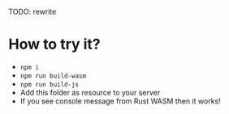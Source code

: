 TODO: rewrite

# How to try it?

* `npm i`
* `npm run build-wasm`
* `npm run build-js`
* Add this folder as resource to your server
* If you see console message from Rust WASM then it works!
